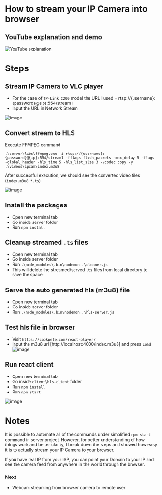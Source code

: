 # How to stream your IP Camera into browser

## YouTube explanation and demo

[![YouTube explanation](https://img.youtube.com/vi/Acmng0FHHqI/0.jpg)](https://www.youtube.com/watch?v=Acmng0FHHqI)

# Steps

## Stream IP Camera to VLC player
- For the case of `TP-Link C200` model the URL I used = rtsp://{username}:{password}@{ip}:554/stream1
- Input the URL in Network Stream

![image](https://user-images.githubusercontent.com/497812/118369633-ac1ad300-b5d6-11eb-85a2-6367b4b929ca.png)


## Convert stream to HLS
Execute FFMPEG command

`.\server\libs\ffmpeg.exe -i rtsp://{username}:{password}@{ip}:554/stream1 -fflags flush_packets -max_delay 5 -flags -global_header -hls_time 5 -hls_list_size 3 -vcodec copy -y .\videos\ipcam\index.m3u8`

After successful execution, we should see the converted video files (`index.m3u8 *.ts`)

![image](https://user-images.githubusercontent.com/497812/118370441-4c262b80-b5da-11eb-97bb-4d5909f00b83.png)



## Install the packages 
- Open new terminal tab
- Go inside server folder
- Run `npm install`

## Cleanup streamed `.ts` files
- Open new terminal tab
- Go inside server folder
- Run `.\node_modules\.bin\nodemon .\cleaner.js`
- This will delete the streamed/served `.ts` files from local directory to save the space

## Serve the auto generated hls (m3u8) file
- Open new terminal tab
- Go inside server folder
- Run  `.\node_modules\.bin\nodemon .\hls-server.js`

## Test hls file in browser
- Visit `https://cookpete.com/react-player/`
- Input the m3u8 url [http://localhost:4000/index.m3u8] and press `Load` 
![image](https://user-images.githubusercontent.com/497812/118370576-d2427200-b5da-11eb-83b1-dd49a0c5de43.png)


## Run react client
- Open new terminal tab
- Go inside `client\hls-client` folder
- Run `npm install`
- Run `npm start`

![image](https://user-images.githubusercontent.com/497812/118370619-087ff180-b5db-11eb-94da-19ce190a87f6.png)


# Notes
It is possible to automate all of the commands under simplified `npm start` command in server project. However, for better understanding of how things work and better clarity, I break down the steps and showed how easy it is to actually stream your IP Camera to your browser. 

If you have real IP from your ISP, you can point your Domain to your IP and see the camera feed from anywhere in the world through the browser. 

### Next
 - Webcam streaming from browser camera to remote user
